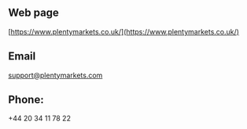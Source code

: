## Web page

[https://www.plentymarkets.co.uk/](https://www.plentymarkets.co.uk/)

## Email

[support@plentymarkets.com](support@plentymarkets.com)

## Phone:

+44 20 34 11 78 22